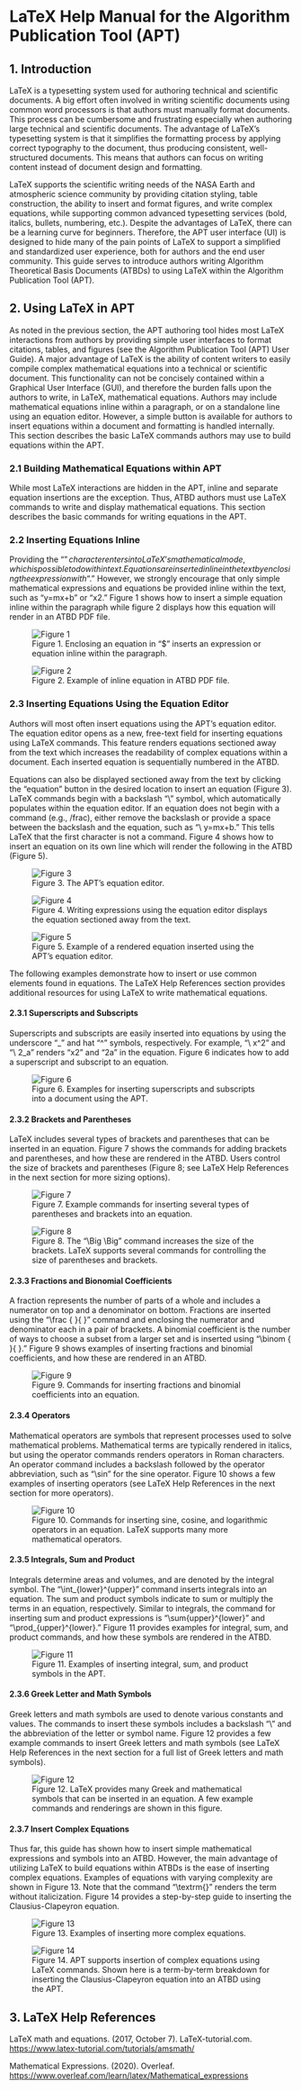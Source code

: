 # LaTeX Help Manual for the Algorithm Publication Tool (APT)

## 1. Introduction
LaTeX is a typesetting system used for authoring technical and scientific documents. A big effort often involved in writing scientific documents using common word processors is that authors must manually format documents. This process can be cumbersome and frustrating especially when authoring large technical and scientific documents. The advantage of LaTeX’s typesetting system is that it simplifies the formatting process by applying correct typography to the document, thus producing consistent, well-structured documents. This means that authors can focus on writing content instead of document design and formatting. 

LaTeX supports the scientific writing needs of the NASA Earth and atmospheric science community by providing citation styling, table construction, the ability to insert and format figures, and write complex equations, while supporting common advanced typesetting services (bold, italics, bullets, numbering, etc.). Despite the advantages of LaTeX, there can be a learning curve for beginners. Therefore, the APT user interface (UI) is designed to hide many of the pain points of LaTeX to support a simplified and standardized user experience, both for authors and the end user community. This guide serves to introduce authors writing Algorithm Theoretical Basis Documents (ATBDs) to using LaTeX within the Algorithm Publication Tool (APT). 

## 2. Using LaTeX in APT
As noted in the previous section, the APT authoring tool hides most LaTeX interactions from authors by providing simple user interfaces to format citations, tables, and figures (see the Algorithm Publication Tool (APT) User Guide). A major advantage of LaTeX is the ability of content writers to easily compile complex mathematical equations into a technical or scientific document. This functionality can not be concisely contained within a Graphical User Interface (GUI), and therefore the burden falls upon the authors to write, in LaTeX, mathematical equations. Authors may include mathematical equations inline within a paragraph, or on a standalone line using an equation editor. However, a simple button is available for authors to insert equations within a document and formatting is handled internally. This section describes the basic LaTeX commands authors may use to build equations within the APT. 

### 2.1 Building Mathematical Equations within APT
While most LaTeX interactions are hidden in the APT, inline and separate equation insertions are the exception. Thus, ATBD authors must use LaTeX commands to write and display mathematical equations. This section describes the basic commands for writing equations in the APT.

### 2.2 Inserting Equations Inline
Providing the “$” character enters into LaTeX’s mathematical mode, which is possible to do within text. Equations are inserted inline in the text by enclosing the expression with “$.” However, we strongly encourage that only simple mathematical expressions and equations be provided inline within the text, such as “y=mx+b” or “x2.” Figure 1 shows how to insert a simple equation inline within the paragraph while figure 2 displays how this equation will render in an ATBD PDF file. 

<figure>
  <img src='https://raw.githubusercontent.com/bwbaker1/APT_Images/master/Latex_Fig1_inlineEquation.png' alt='Figure 1' />
  <figcaption>
    Figure 1. Enclosing an equation in “$” inserts an expression or equation inline within the paragraph.
  </figcaption>
</figure>

<figure>
  <img src='https://raw.githubusercontent.com/bwbaker1/APT_Images/master/Latex_Fig2_InlineExample.png' alt='Figure 2' />
  <figcaption>
    Figure 2. Example of inline equation in ATBD PDF file. 
  </figcaption>
</figure>

### 2.3 Inserting Equations Using the Equation Editor
Authors will most often insert equations using the APT’s equation editor. The equation editor opens as a new, free-text field for inserting equations using LaTeX commands. This feature renders equations sectioned away from the text which increases the readability of complex equations within a document. Each inserted equation is sequentially numbered in the ATBD.

Equations can also be displayed sectioned away from the text by clicking the “equation” button in the desired location to insert an equation (Figure 3). LaTeX commands begin with a backslash “\” symbol, which automatically populates within the equation editor. If an equation does not begin with a command (e.g., /frac), either remove the backslash or provide a space between the backslash and the equation, such as “\ y=mx+b.” This tells LaTeX that the first character is not a command. Figure 4 shows how to insert an equation on its own line which will render the following in the ATBD (Figure 5).

<figure>
  <img src='https://raw.githubusercontent.com/bwbaker1/APT_Images/master/Latex_Fig3_EquationEditor.png
' alt='Figure 3' />
  <figcaption>
    Figure 3. The APT’s equation editor.
  </figcaption>
</figure>

<figure>
  <img src='https://raw.githubusercontent.com/bwbaker1/APT_Images/master/Latex_Fig4_Equation.png' alt='Figure 4' />
  <figcaption>
    Figure 4. Writing expressions using the equation editor displays the equation sectioned away from the text.
  </figcaption>
</figure>

<figure>
  <img src='https://raw.githubusercontent.com/bwbaker1/APT_Images/master/Latex_Fig5_EquationEditorPDF.png' alt='Figure 5' />
  <figcaption>
    Figure 5. Example of a rendered equation inserted using the APT’s equation editor.
  </figcaption>
</figure>

The following examples demonstrate how to insert or use common elements found in equations. The LaTeX Help References section provides additional resources for using LaTeX to write mathematical equations.

#### 2.3.1 Superscripts and Subscripts
Superscripts and subscripts are easily inserted into equations by using the underscore “_” and hat “^” symbols, respectively. For example, “\ x^2” and “\ 2_a” renders “x2” and “2a” in the equation. Figure 6 indicates how to add a superscript and subscript to an equation.

<figure>
  <img src='https://raw.githubusercontent.com/bwbaker1/APT_Images/master/Latex_Fig6_superscriptsSubscripts.png' alt='Figure 6' />
  <figcaption>
    Figure 6. Examples for inserting superscripts and subscripts into a document using the APT.
  </figcaption>
</figure>

#### 2.3.2 Brackets and Parentheses
LaTeX includes several types of brackets and parentheses that can be inserted in an equation. Figure 7 shows the commands for adding brackets and parentheses, and how these are rendered in the ATBD. Users control the size of brackets and parentheses (Figure 8; see LaTeX Help References in the next section for more sizing options). 

<figure>
  <img src='https://raw.githubusercontent.com/bwbaker1/APT_Images/master/Latex_Fig7_bracketsParenthesis.png' alt='Figure 7' />
  <figcaption>
    Figure 7. Example commands for inserting several types of parentheses and brackets into an equation.
  </figcaption>
</figure>

<figure>
  <img src='https://raw.githubusercontent.com/bwbaker1/APT_Images/master/Latex_Fig8_bracketsBig.png' alt='Figure 8' />
  <figcaption>
    Figure 8. The “\Big \Big” command increases the size of the brackets. LaTeX supports several commands for controlling the size of parentheses and brackets.
  </figcaption>
</figure>

#### 2.3.3 Fractions and Bionomial Coefficients
A fraction represents the number of parts of a whole and includes a numerator on top and a denominator on bottom. Fractions are inserted using the “\frac { }{ }” command and enclosing the numerator and denominator each in a pair of brackets. A binomial coefficient is the number of ways to choose a subset from a larger set and is inserted using “\binom { }{ }.” Figure 9 shows examples of inserting fractions and binomial coefficients, and how these are rendered in an ATBD. 

<figure>
  <img src='https://raw.githubusercontent.com/bwbaker1/APT_Images/master/Latex_Fig9_fractionsBinomials.png
' alt='Figure 9' />
  <figcaption>
    Figure 9. Commands for inserting fractions and binomial coefficients into an equation.
  </figcaption>
</figure>

#### 2.3.4 Operators
Mathematical operators are symbols that represent processes used to solve mathematical problems. Mathematical terms are typically rendered in italics, but using the operator commands renders operators in Roman characters. An operator command includes a backslash followed by the operator abbreviation, such as “\sin” for the sine operator. Figure 10 shows a few examples of inserting operators (see LaTeX Help References in the next section for more operators).

<figure>
  <img src='https://raw.githubusercontent.com/bwbaker1/APT_Images/master/Latex_Fig10_Operators.png' alt='Figure 10' />
  <figcaption>
    Figure 10. Commands for inserting sine, cosine, and logarithmic operators in an equation. LaTeX supports many more mathematical operators.
  </figcaption>
</figure>

#### 2.3.5 Integrals, Sum and Product
Integrals determine areas and volumes, and are denoted by the integral symbol. The “\int_{lower}^{upper}” command inserts integrals into an equation. The sum and product symbols indicate to sum or multiply the terms in an equation, respectively. Similar to integrals, the command for inserting sum and product expressions is “\sum{upper}^{lower}” and “\prod_{upper}^{lower}.” Figure 11 provides examples for integral, sum, and product commands, and how these symbols are rendered in the ATBD.

<figure>
  <img src='https://raw.githubusercontent.com/bwbaker1/APT_Images/master/Latex_Fig11_Integrals_sums.png
' alt='Figure 11' />
  <figcaption>
    Figure 11. Examples of inserting integral, sum, and product symbols in the APT.
  </figcaption>
</figure>

#### 2.3.6 Greek Letter and Math Symbols
Greek letters and math symbols are used to denote various constants and values. The commands to insert these symbols includes a backslash “\” and the abbreviation of the letter or symbol name. Figure 12 provides a few example commands to insert Greek letters and math symbols (see LaTeX Help References in the next section for a full list of Greek letters and math symbols).

<figure>
  <img src='https://raw.githubusercontent.com/bwbaker1/APT_Images/master/Latex_Fig12_GreekMathSymbols.png' alt='Figure 12' />
  <figcaption>
    Figure 12. LaTeX provides many Greek and mathematical symbols that can be inserted in an equation. A few example commands and renderings are shown in this figure.
  </figcaption>
</figure>

#### 2.3.7 Insert Complex Equations
Thus far, this guide has shown how to insert simple mathematical expressions and symbols into an ATBD. However, the main advantage of utilizing LaTeX to build equations within ATBDs is the ease of inserting complex equations. Examples of equations with varying complexity are shown in Figure 13. Note that the command “\textrm{}” renders the term without italicization. Figure 14 provides a step-by-step guide to inserting the Clausius-Clapeyron equation. 

<figure>
  <img src='https://raw.githubusercontent.com/bwbaker1/APT_Images/master/Latex_Fig13_ComplexEquations.png' alt='Figure 13' />
  <figcaption>
    Figure 13. Examples of inserting more complex equations.
  </figcaption>
</figure>

<figure>
  <img src='https://raw.githubusercontent.com/bwbaker1/APT_Images/master/Latex_Fig14_ClausisuClapeyron.png' alt='Figure 14' />
  <figcaption>
    Figure 14. APT supports insertion of complex equations using LaTeX commands. Shown here is a term-by-term breakdown for inserting the Clausius-Clapeyron equation into an ATBD using the APT.
  </figcaption>
</figure>

## 3. LaTeX Help References
LaTeX math and equations. (2017, October 7). LaTeX-tutorial.com. https://www.latex-tutorial.com/tutorials/amsmath/

Mathematical Expressions. (2020). Overleaf. https://www.overleaf.com/learn/latex/Mathematical_expressions 
